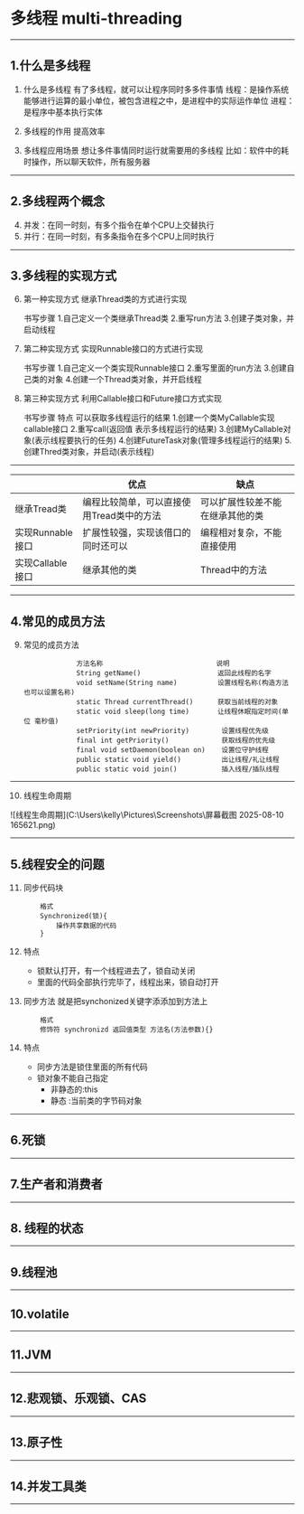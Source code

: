 # 多线程 multi-threading


---



## 1.什么是多线程
1. 什么是多线程
    有了多线程，就可以让程序同时多多件事情
    线程：是操作系统能够进行运算的最小单位，被包含进程之中，是进程中的实际运作单位
    进程：是程序中基本执行实体

2. 多线程的作用
    提高效率

3. 多线程应用场景
   想让多件事情同时运行就需要用的多线程
   比如：软件中的耗时操作，所以聊天软件，所有服务器


---



## 2.多线程两个概念
4. 并发：在同一时刻，有多个指令在单个CPU上交替执行
5. 并行：在同一时刻，有多条指令在多个CPU上同时执行


---


## 3.多线程的实现方式
6. 第一种实现方式
    继承Thread类的方式进行实现

    书写步骤
    1.自己定义一个类继承Thread类
    2.重写run方法
    3.创建子类对象，并启动线程

7. 第二种实现方式
   实现Runnable接口的方式进行实现

   书写步骤
   1.自己定义一个类实现Runnable接口
   2.重写里面的run方法
   3.创建自己类的对象
   4.创建一个Thread类对象，并开启线程 

8. 第三种实现方式
   利用Callable接口和Future接口方式实现

   书写步骤
   特点 可以获取多线程运行的结果
    1.创建一个类MyCallable实现callable接口
    2.重写call(返回值 表示多线程运行的结果)
    3.创建MyCallable对象(表示线程要执行的任务)
    4.创建FutureTask对象(管理多线程运行的结果)
    5.创建Thred类对象，并启动(表示线程)

---

|                  |  优点    |  缺点    |
| ---------------- | ---- | ---- |
| 继承Tread类      | 编程比较简单，可以直接使用Tread类中的方法 | 可以扩展性较差不能在继承其他的类 |
| 实现Runnable接口 | 扩展性较强，实现该借口的同时还可以 | 编程相对复杂，不能直接使用 |
|        实现Callable接口        | 继承其他的类 | Thread中的方法 |

---


## 4.常见的成员方法
9. 常见的成员方法
   
                    方法名称                            说明
                    String getName()                   返回此线程的名字
                    void setName(String name)          设置线程名称(构造方法也可以设置名称)
                    static Thread currentThread()      获取当前线程的对象
                    static void sleep(long time)       让线程休眠指定时间(单位 毫秒值)
                    setPriority(int newPriority)        设置线程优先级
                    final int getPriority()             获取线程的优先级
                    final void setDaemon(boolean on)    设置位守护线程
                    public static void yield()          出让线程/礼让线程
                    public static void join()           插入线程/插队线程




---

10. 线程生命周期

   ![线程生命周期](C:\Users\kelly\Pictures\Screenshots\屏幕截图 2025-08-10 165621.png)

---



## 5.线程安全的问题
11. 同步代码块
    
            格式
            Synchronized(锁){
                操作共享数据的代码
            }

12. 特点
    - 锁默认打开，有一个线程进去了，锁自动关闭
    - 里面的代码全部执行完毕了，线程出来，锁自动打开 

13. 同步方法
    就是把synchonized关键字添添加到方法上

            格式
            修饰符 synchronizd 返回值类型 方法名(方法参数){}

14. 特点
    - 同步方法是锁住里面的所有代码
    - 锁对象不能自己指定
      - 非静态的:this
      - 静态    :当前类的字节码对象



---



## 6.死锁



---



## 7.生产者和消费者



---



## 8. 线程的状态



---



## 9.线程池



---



## 10.volatile



---


## 11.JVM



---



## 12.悲观锁、乐观锁、CAS



---



## 13.原子性



---




## 14.并发工具类

---





